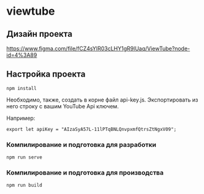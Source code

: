 # viewtube

## Дизайн проекта
https://www.figma.com/file/fCZ4sYIR03cLHY1gR9lUaq/ViewTube?node-id=4%3A89

## Настройка проекта
```
npm install
```
Необходимо, также, создать в корне файл api-key.js. Экспортировать из него строку с вашим YouTube Api ключем.  
  
Например:
```
export let apiKey = "AIzaSyA57L-11lPTqBNLQnvpxmfQtrsZtNgxV09";
```

### Компилирование и подготовка для разработки
```
npm run serve
```

### Компилирование и подготовка для производства
```
npm run build
```
